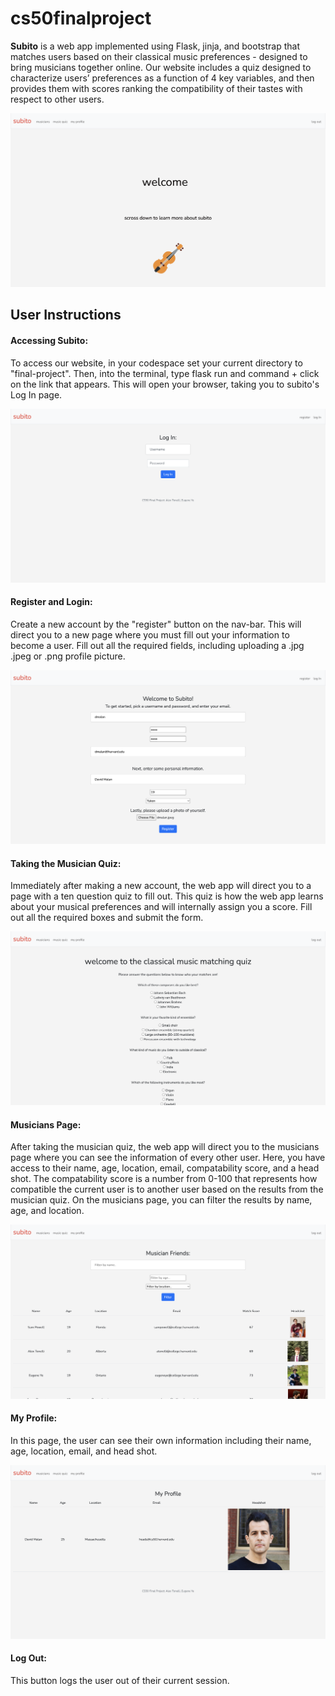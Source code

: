 # cs50finalproject

**Subito** is a web app implemented using Flask, jinja, and bootstrap that matches users based on their classical music preferences - designed to bring musicians together online. Our website includes a quiz designed to characterize users’ preferences as a function of 4 key variables, and then provides them with scores ranking the compatibility of their tastes with respect to other users.

![index page](final-project/static/images/readme3.png?raw=true)

## **User Instructions**

#### Accessing Subito:

To access our website, in your codespace set your current directory to "final-project". Then, into the terminal, type flask run and command + click on the link that appears. This will open your browser, taking you to subito's Log In page. 


![index page](final-project/static/images/readme1.png?raw=true)


#### Register and Login:

Create a new account by the "register" button on the nav-bar. This will direct you to a new page where you must fill out your information to become a user. Fill out all the required fields, including uploading a .jpg .jpeg or .png profile picture.


![index page](final-project/static/images/readme2.png?raw=true)


#### Taking the Musician Quiz:

Immediately after making a new account, the web app will direct you to a page with a ten question quiz to fill out. This quiz is how the web app learns about your musical preferences and will internally assign you a score. Fill out all the required boxes and submit the form.


![index page](final-project/static/images/readme4.png?raw=true)


#### Musicians Page:

After taking the musician quiz, the web app will direct you to the musicians page where you can see the information of every other user. Here, you have access to their name, age, location, email, compatability score, and a head shot. The compatability score is a number from 0-100 that represents how compatible the current user is to another user based on the results from the musician quiz. On the musicians page, you can filter the results by name, age, and location.


![index page](final-project/static/images/readme5.png?raw=true)


#### My Profile:

In this page, the user can see their own information including their name, age, location, email, and head shot.


![index page](final-project/static/images/readme6.png?raw=true)


#### Log Out:

This button logs the user out of their current session.